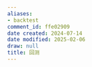 ```yaml
---
aliases:
- backtest
comment_id: ffe02909
date created: 2024-07-14
date modified: 2025-02-06
draw: null
title: 回测
---
```

